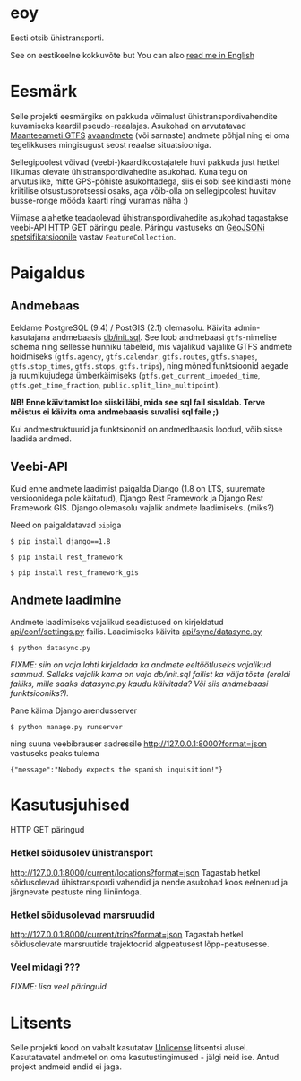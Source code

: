 # eoy
Eesti otsib ühistransporti.

See on eestikeelne kokkuvõte but You can also [read me in English](README_EN.md)

# Eesmärk
Selle projekti eesmärgiks on pakkuda võimalust ühistranspordivahendite
kuvamiseks kaardil pseudo-reaalajas. Asukohad on arvutatavad [Maanteeameti GTFS](
https://transitfeeds.com/p/maanteeamet/510) [avaandmete](
https://www.mnt.ee/et/uhistransport/uhistranspordi-infosusteem) (või sarnaste)
andmete põhjal ning ei oma tegelikkuses mingisugust seost reaalse situatsiooniga.

Sellegipoolest võivad (veebi-)kaardikoostajatele huvi pakkuda just hetkel liikumas
olevate ühistranspordivahedite asukohad. Kuna tegu on arvutuslike, mitte GPS-põhiste
asukohtadega, siis ei sobi see kindlasti mõne kriitilise otsustusprotsessi osaks,
aga võib-olla on sellegipoolest huvitav busse-ronge mööda kaarti ringi
vuramas näha :)

Viimase ajahetke teadaolevad ühistranspordivahedite asukohad tagastakse veebi-API
HTTP GET päringu peale. Päringu vastuseks on [GeoJSONi spetsifikatsioonile](
https://datatracker.ietf.org/doc/rfc7946/) vastav `FeatureCollection`.

# Paigaldus
## Andmebaas
Eeldame PostgreSQL (9.4) / PostGIS (2.1) olemasolu. Käivita admin-kasutajana
andmebaasis [db/init.sql](db/init.sql). See loob andmebaasi `gtfs`-nimelise
schema ning sellesse hunniku tabeleid, mis vajalikud vajalike GTFS andmete
hoidmiseks (`gtfs.agency`, `gtfs.calendar`, `gtfs.routes`, `gtfs.shapes`,
`gtfs.stop_times`, `gtfs.stops`, `gtfs.trips`), ning mõned funktsioonid
aegade ja ruumikujudega ümberkäimiseks (`gtfs.get_current_impeded_time`,
`gtfs.get_time_fraction`, `public.split_line_multipoint`).

**NB! Enne käivitamist loe siiski läbi, mida see sql fail sisaldab. Terve
mõistus ei käivita oma andmebaasis suvalisi sql faile ;)**

Kui andmestruktuurid ja funktsioonid on andmedbaasis loodud, võib sisse
laadida andmed.

## Veebi-API
Kuid enne andmete laadimist paigalda Django (1.8 on LTS, suuremate versioonidega
pole käitatud), Django Rest Framework ja Django Rest Framework GIS. Django
olemasolu vajalik andmete laadimiseks. (miks?)

Need on paigaldatavad `pip`iga

`$ pip install django==1.8`

`$ pip install rest_framework`

`$ pip install rest_framework_gis`

## Andmete laadimine
Andmete laadimiseks vajalikud seadistused on kirjeldatud
[api/conf/settings.py](api/conf/settings.py) failis. Laadimiseks käivita
[api/sync/datasync.py](api/sync/datasync.py)

`$ python datasync.py`

_FIXME: siin on vaja lahti kirjeldada ka andmete eeltöötluseks vajalikud sammud.
Selleks vajalik kama on vaja db/init.sql failist ka välja tõsta (eraldi failiks,
mille saaks datasync.py kaudu käivitada? Või siis andmebaasi funktsiooniks?)._

Pane käima Django arendusserver

`$ python manage.py runserver`

ning suuna veebibrauser aadressile http://127.0.0.1:8000?format=json vastuseks
peaks tulema

`{"message":"Nobody expects the spanish inquisition!"}`

# Kasutusjuhised
HTTP GET päringud

### Hetkel sõidusolev ühistransport
http://127.0.0.1:8000/current/locations?format=json
Tagastab hetkel sõidusolevad ühistranspordi vahendid ja nende asukohad
koos eelnenud ja järgnevate peatuste ning liiniinfoga.

### Hetkel sõidusolevad marsruudid
http://127.0.0.1:8000/current/trips?format=json
Tagastab hetkel sõidusolevate marsruutide trajektoorid algpeatusest
lõpp-peatusesse.

### Veel midagi ???
_FIXME: lisa veel päringuid_


# Litsents
Selle projekti kood on vabalt kasutatav [Unlicense](http://unlicense.org) litsentsi
alusel. Kasutatavatel andmetel on oma kasutustingimused - jälgi neid ise. Antud
projekt andmeid endid ei jaga.
